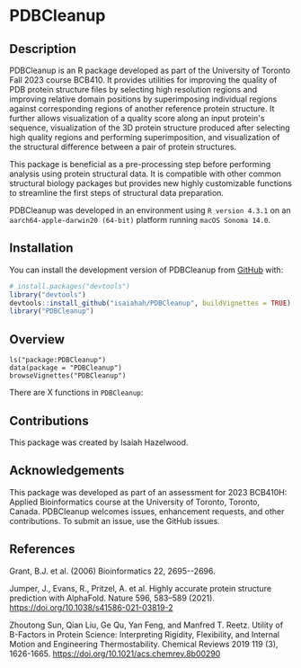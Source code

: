 # PDBCleanup

<!-- badges: start -->
<!-- badges: end -->

## Description
PDBCleanup is an R package developed as part of the University of Toronto Fall 2023 course BCB410. It provides utilities for improving the quality of PDB protein structure files by selecting high resolution regions and improving relative domain positions by superimposing individual regions against corresponding regions of another reference protein structure. It further allows visualization of a quality score along an input protein's sequence, visualization of the 3D protein structure produced after selecting high quality regions and performing superimposition, and visualization of the structural difference between a pair of protein structures.

This package is beneficial as a pre-processing step before performing analysis using protein structural data. It is compatible with other common structural biology packages but provides new highly customizable functions to streamline the first steps of structural data preparation.

PDBCleanup was developed in an environment using `R version 4.3.1` on an `aarch64-apple-darwin20 (64-bit)` platform running `macOS Sonoma 14.0`.

## Installation

You can install the development version of PDBCleanup from [GitHub](https://github.com/) with:

``` r
# install.packages("devtools")
library("devtools")
devtools::install_github("isaiahah/PDBCleanup", buildVignettes = TRUE)
library("PDBCleanup")
```

## Overview
```
ls("package:PDBCleanup")
data(package = "PDBCleanup") 
browseVignettes("PDBCleanup")
```

There are X functions in `PDBCleanup`:

## Contributions
This package was created by Isaiah Hazelwood.

## Acknowledgements
This package was developed as part of an assessment for 2023 BCB410H: Applied Bioinformatics course at the University of Toronto, Toronto, Canada. PDBCleanup welcomes issues, enhancement requests, and other contributions. To submit an issue, use the GitHub issues.


## References
Grant, B.J. et al. (2006) Bioinformatics 22, 2695--2696.

Jumper, J., Evans, R., Pritzel, A. et al. Highly accurate protein structure prediction with AlphaFold. Nature 596, 583–589 (2021). https://doi.org/10.1038/s41586-021-03819-2

Zhoutong Sun, Qian Liu, Ge Qu, Yan Feng, and Manfred T. Reetz. Utility of B-Factors in Protein Science: Interpreting Rigidity, Flexibility, and Internal Motion and Engineering Thermostability. Chemical Reviews 2019 119 (3), 1626-1665. https://doi.org/10.1021/acs.chemrev.8b00290
